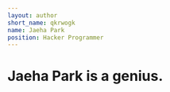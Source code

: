```yaml
---
layout: author
short_name: qkrwogk
name: Jaeha Park
position: Hacker Programmer
---
```

# Jaeha Park is a genius.
